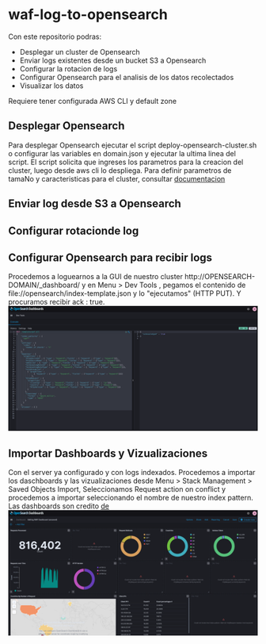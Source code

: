# waf-log-to-opensearch

Con este repositorio podras:
- Desplegar un cluster de Opensearch
- Enviar logs existentes desde un bucket S3 a Opensearch
- Configurar la rotacion de logs
- Configurar Opensearch para el analisis de los datos recolectados
- Visualizar los datos

Requiere tener configurada AWS CLI y default zone 

## Desplegar Opensearch

Para desplegar Opensearch ejecutar el script deploy-opensearch-cluster.sh o configurar las variables en domain.json y ejecutar la ultima linea del script.
El script solicita que ingreses los parametros para la creacion del cluster, luego desde aws cli lo despliega.
Para definir parametros de tamaNo y caracteristicas para el cluster, consultar [documentacion](https://docs.aws.amazon.com/opensearch-service/latest/developerguide/sizing-domains.html)

## Enviar log desde S3 a Opensearch




## Configurar rotacionde log

## Configurar Opensearch para recibir logs

Procedemos a loguearnos a la GUI de nuestro cluster http://OPENSEARCH-DOMAIN/_dashboard/  y en Menu > Dev Tools , pegamos el contenido de file://opensearch/index-template.json y lo "ejecutamos" (HTTP PUT). Y procuramos recibir ack : true.
![devtool](https://raw.githubusercontent.com/dfdesa-dino/waf-log-to-opensearch/main/assets/Dev%20Tools%20OpenSearch.png?raw=true)

## Importar Dashboards y Vizualizaciones

Con el server ya configurado y con logs indexados. Procedemos a importar los daschboards y las vizualizaciones desde Menu > Stack Management > Saved Objects Import, Seleccionamos Request action on conflict y procedemos a importar seleccionando el nombre de nuestro index pattern.
Las dashboards son credito [de](https://github.com/aws-samples/aws-waf-ops-dashboards)
![dashboard](https://raw.githubusercontent.com/dfdesa-dino/waf-log-to-opensearch/main/assets/Dashboard%20OpenSearch.png?raw=true)

